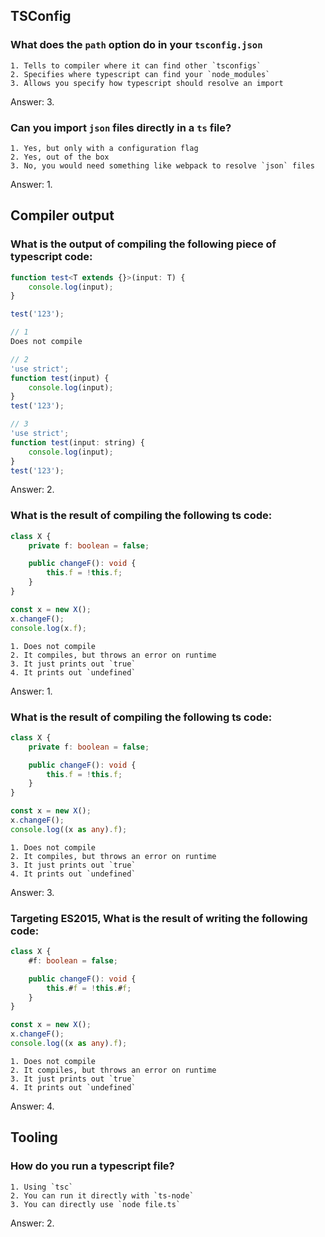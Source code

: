 ## TSConfig
###  What does the `path` option do in your `tsconfig.json`

    1. Tells to compiler where it can find other `tsconfigs`
    2. Specifies where typescript can find your `node_modules`
    3. Allows you specify how typescript should resolve an import

Answer: 3.

### Can you import `json` files directly in a `ts` file?

    1. Yes, but only with a configuration flag
    2. Yes, out of the box
    3. No, you would need something like webpack to resolve `json` files

Answer: 1.

## Compiler output

###  What is the output of compiling the following piece of typescript code:

```ts
function test<T extends {}>(input: T) {
    console.log(input);
}

test('123');
```

```js
// 1
Does not compile

// 2
'use strict';
function test(input) {
    console.log(input);
}
test('123');

// 3
'use strict';
function test(input: string) {
    console.log(input);
}
test('123');
```

Answer: 2.

### What is the result of compiling the following ts code:

```ts
class X {
    private f: boolean = false;

    public changeF(): void {
        this.f = !this.f;
    }
}

const x = new X();
x.changeF();
console.log(x.f);
```

    1. Does not compile
    2. It compiles, but throws an error on runtime
    3. It just prints out `true`
    4. It prints out `undefined`
Answer: 1.

### What is the result of compiling the following ts code:

```ts
class X {
    private f: boolean = false;

    public changeF(): void {
        this.f = !this.f;
    }
}

const x = new X();
x.changeF();
console.log((x as any).f);
```

    1. Does not compile
    2. It compiles, but throws an error on runtime
    3. It just prints out `true`
    4. It prints out `undefined`

Answer: 3.

### Targeting ES2015, What is the result of writing the following code:

```ts
class X {
    #f: boolean = false;

    public changeF(): void {
        this.#f = !this.#f;
    }
}

const x = new X();
x.changeF();
console.log((x as any).f);
```

    1. Does not compile
    2. It compiles, but throws an error on runtime
    3. It just prints out `true`
    4. It prints out `undefined`

Answer: 4.

## Tooling
### How do you run a typescript file?

    1. Using `tsc`
    2. You can run it directly with `ts-node`
    3. You can directly use `node file.ts`

Answer: 2.